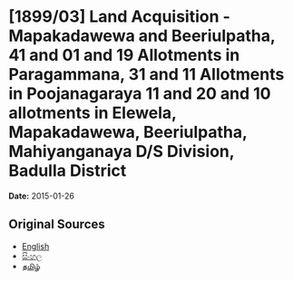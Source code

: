 # [1899/03] Land Acquisition - Mapakadawewa and Beeriulpatha, 41 and 01 and 19 Allotments in Paragammana, 31 and 11 Allotments in Poojanagaraya 11 and 20 and 10 allotments in Elewela, Mapakadawewa, Beeriulpatha, Mahiyanganaya D/S Division,  Badulla District

**Date:** 2015-01-26

## Original Sources

- [English](https://documents.gov.lk/view/extra-gazettes/2015/1/1899-03_E.pdf)
- [සිංහල](https://documents.gov.lk/view/extra-gazettes/2015/1/1899-03_S.pdf)
- [தமிழ்](https://documents.gov.lk/view/extra-gazettes/2015/1/1899-03_T.pdf)
